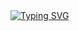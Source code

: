 <div>
  <a href="https://git.io/typing-svg">
    <img src="https://readme-typing-svg.demolab.com?font=Protest+Strike&duration=50&pause=1000&color=979797&random=false&width=435&lines=hey;im;sasageyo;%E6%8D%A7%E3%81%92%E3%81%88%E3%82%88;SHINZOU+SASAGEYO;%7Bso%7D" alt="Typing SVG" />
  </a>
</div>
